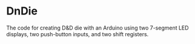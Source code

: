 # DnDie
The code for creating D&D die with an Arduino using two 7-segment LED displays, two push-button inputs, and two shift registers.